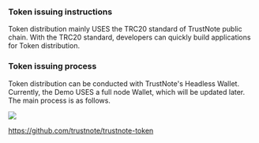 ### Token issuing instructions

Token distribution mainly USES the TRC20 standard of TrustNote public chain. With the TRC20 standard, developers can quickly build applications for Token distribution.

### Token issuing process

Token distribution can be conducted with TrustNote's Headless Wallet. Currently, the Demo USES a full node Wallet, which will be updated later. The main process is as follows.

![](https://github.com/TrustNoteDevelopers/wiki/raw/master/samples/images/token.png)

https://github.com/trustnote/trustnote-token
